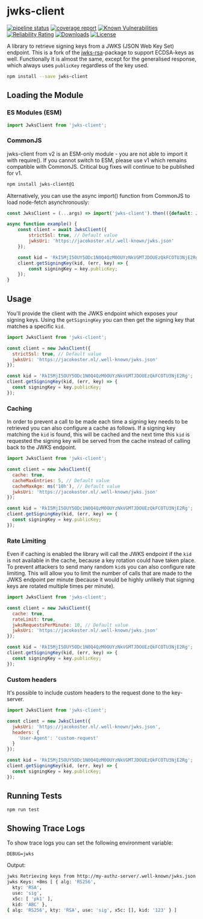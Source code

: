 # jwks-client

[![pipeline status](https://gitlab.com/JacoKoster/node-jwks-client/badges/master/pipeline.svg)](https://gitlab.com/JacoKoster/node-jwks-client/commits/master)
[![coverage report](https://gitlab.com/JacoKoster/node-jwks-client/badges/master/coverage.svg)](https://gitlab.com/JacoKoster/node-jwks-client/commits/master)
[![Known Vulnerabilities](https://snyk.io/test/npm/jwks-client/badge.svg)](https://snyk.io/test/npm/jwks-client)
[![Reliability Rating](https://sonarcloud.io/api/project_badges/measure?project=jwks-client&metric=reliability_rating)](https://sonarcloud.io/summary/new_code?id=jwks-client)
[![Downloads](https://img.shields.io/npm/dw/jwks-client)](https://www.npmjs.com/package/jwks-client)
[![License](https://img.shields.io/:license-mit-blue.svg?style=flat)](https://opensource.org/licenses/MIT)

A library to retrieve signing keys from a JWKS (JSON Web Key Set) endpoint. This is a fork of the [jwks-rsa](https://www.npmjs.com/package/jwks-rsa)-package to support ECDSA-keys as well.
Functionally it is almost the same, except for the generalised response, which always uses `publicKey` regardless of the key used.

```sh
npm install --save jwks-client
```

## Loading the Module
### ES Modules (ESM)
```js
import JwksClient from 'jwks-client'; 
```

### CommonJS
jwks-client from v2 is an ESM-only module - you are not able to import it with require().
If you cannot switch to ESM, please use v1 which remains compatible with CommonJS. Critical bug fixes will continue to be published for v1.

```sh
npm install jwks-client@1
```

Alternatively, you can use the async import() function from CommonJS to load node-fetch asynchronously:
```js
const JwksClient = (...args) => import('jwks-client').then(({default: JwksClient}) => JwksClient(...args));

async function example() {
    const client = await JwksClient({
        strictSsl: true, // Default value
        jwksUri: 'https://jacokoster.nl/.well-known/jwks.json'
    });

    const kid = 'RkI5MjI5OUY5ODc1N0Q4QzM0OUYzNkVGMTJDOUEzQkFCOTU3NjE2Rg';
    client.getSigningKey(kid, (err, key) => {
        const signingKey = key.publicKey;
    });
}
```

## Usage
You'll provide the client with the JWKS endpoint which exposes your signing keys. Using the `getSigningKey` you can then get the signing key that matches a specific `kid`.

```js
import JwksClient from 'jwks-client';

const client = new JwksClient({
  strictSsl: true, // Default value
  jwksUri: 'https://jacokoster.nl/.well-known/jwks.json'
});

const kid = 'RkI5MjI5OUY5ODc1N0Q4QzM0OUYzNkVGMTJDOUEzQkFCOTU3NjE2Rg';
client.getSigningKey(kid, (err, key) => {
  const signingKey = key.publicKey;
});
```

### Caching

In order to prevent a call to be made each time a signing key needs to be retrieved you can also configure a cache as follows. If a signing key matching the `kid` is found, this will be cached and the next time this `kid` is requested the signing key will be served from the cache instead of calling back to the JWKS endpoint.

```js
import JwksClient from 'jwks-client';

const client = new JwksClient({
  cache: true,
  cacheMaxEntries: 5, // Default value
  cacheMaxAge: ms('10h'), // Default value
  jwksUri: 'https://jacokoster.nl/.well-known/jwks.json'
});

const kid = 'RkI5MjI5OUY5ODc1N0Q4QzM0OUYzNkVGMTJDOUEzQkFCOTU3NjE2Rg';
client.getSigningKey(kid, (err, key) => {
  const signingKey = key.publicKey;
});
```

### Rate Limiting

Even if caching is enabled the library will call the JWKS endpoint if the `kid` is not available in the cache, because a key rotation could have taken place. To prevent attackers to send many random `kid`s you can also configure rate limiting. This will allow you to limit the number of calls that are made to the JWKS endpoint per minute (because it would be highly unlikely that signing keys are rotated multiple times per minute).

```js
import JwksClient from 'jwks-client';

const client = new JwksClient({
  cache: true,
  rateLimit: true,
  jwksRequestsPerMinute: 10, // Default value
  jwksUri: 'https://jacokoster.nl/.well-known/jwks.json'
});

const kid = 'RkI5MjI5OUY5ODc1N0Q4QzM0OUYzNkVGMTJDOUEzQkFCOTU3NjE2Rg';
client.getSigningKey(kid, (err, key) => {
  const signingKey = key.publicKey;
});
```

### Custom headers

It's possible to include custom headers to the request done to the key-server.

```js
import JwksClient from 'jwks-client';

const client = new JwksClient({
  jwksUri: 'https://jacokoster.nl/.well-known/jwks.json',
  headers: {
    'User-Agent': 'custom-request'
  }
});

const kid = 'RkI5MjI5OUY5ODc1N0Q4QzM0OUYzNkVGMTJDOUEzQkFCOTU3NjE2Rg';
client.getSigningKey(kid, (err, key) => {
  const signingKey = key.publicKey;
});
```

## Running Tests

```
npm run test
```

## Showing Trace Logs

To show trace logs you can set the following environment variable:

```
DEBUG=jwks
```

Output:

```sh
jwks Retrieving keys from http://my-authz-server/.well-known/jwks.json +5ms
jwks Keys: +8ms [ { alg: 'RS256',
  kty: 'RSA',
  use: 'sig',
  x5c: [ 'pk1' ],
  kid: 'ABC' },
{ alg: 'RS256', kty: 'RSA', use: 'sig', x5c: [], kid: '123' } ]
```
